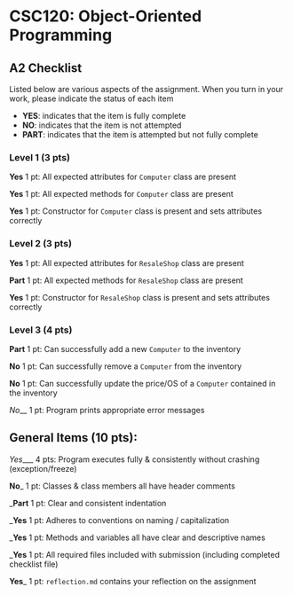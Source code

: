# CSC120: Object-Oriented Programming
## A2 Checklist

Listed below are various aspects of the assignment.  When you turn in your work, please indicate the status of each item

- **YES**: indicates that the item is fully complete
- **NO**: indicates that the item is not attempted
- **PART**: indicates that the item is attempted but not fully complete

### Level 1 (3 pts)

__Yes__ 1 pt: All expected attributes for `Computer` class are present

__Yes__ 1 pt: All expected methods for `Computer` class are present

__Yes__ 1 pt: Constructor for `Computer` class is present and sets attributes correctly

### Level 2 (3 pts)

__Yes__ 1 pt: All expected attributes for `ResaleShop` class are present

__Part__ 1 pt: All expected methods for `ResaleShop` class are present

__Yes__ 1 pt: Constructor for `ResaleShop` class is present and sets attributes correctly

### Level 3 (4 pts)

__Part__ 1 pt: Can successfully add a new `Computer` to the inventory

__No__ 1 pt: Can successfully remove a `Computer` from the inventory

__No__ 1 pt: Can successfully update the price/OS of a `Computer` contained in the inventory

_No___ 1 pt: Program prints appropriate error messages

## General Items (10 pts):

_Yes____ 4 pts: Program executes fully & consistently without crashing (exception/freeze)

__No___ 1 pt: Classes & class members all have header comments

___Part__ 1 pt: Clear and consistent indentation

___Yes__ 1 pt: Adheres to conventions on naming / capitalization

___Yes__ 1 pt: Methods and variables all have clear and descriptive names

___Yes__ 1 pt: All required files included with submission (including completed checklist file)

__Yes___ 1 pt: `reflection.md` contains your reflection on the assignment
